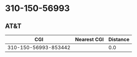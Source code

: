 # 310-150-56993
## AT&T


| CGI | Nearest CGI | Distance |
|-----|-------------|----------|
| 310-150-56993-853442 |  | 0.0 |
